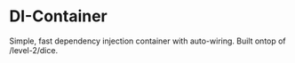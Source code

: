 # DI-Container
Simple, fast dependency injection container with auto-wiring. Built ontop of /level-2/dice.